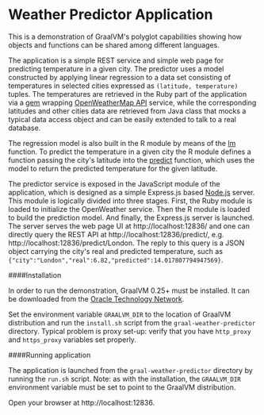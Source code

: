 # Weather Predictor Application

This is a demonstration of GraalVM's polyglot capabilities showing
how objects and functions can be shared among different languages.

The application is a simple REST service and simple web page for predicting temperature in
a given city. The predictor uses a model constructed by applying linear regression
to a data set consisting of temperatures in selected cities expressed as
`(latitude, temperature)` tuples. The temperatures are retrieved in the Ruby part of the application
via a [gem](https://rubygems.org/gems/openweather2/versions/0.1.8) wrapping [OpenWeatherMap API](http://openweathermap.org) service,
while the corresponding latitudes and other cities data are retrieved from Java
class that mocks a typical data access object and can be easily extended to talk
to a real database.

The regression model is also built in the R module by means of the [lm](https://stat.ethz.ch/R-manual/R-devel/library/stats/html/lm.html) function. To predict the temperature
in a given city the R module defines a function passing the city's latitude into the
[predict](https://stat.ethz.ch/R-manual/R-devel/library/stats/html/predict.lm.html)
function, which uses the model to return the predicted temperature for the given latitude.

The predictor service is exposed in the JavaScript module of the application, which is
designed as a simple Express.js based [Node.js](https://nodejs.org/en/) server. This module is logically divided into three stages. First,
the Ruby module is loaded to initialize the OpenWeather service. Then the R module is loaded
to build the prediction model. And finally, the Express.js server is launched.
The server serves the web page UI at http://localhost:12836/ and one can directly
query the REST API at http://localhost:12836/predict/<city>, e.g.
http://localhost:12836/predict/London. The reply to this query is a JSON object carrying
the city's real and predicted temperature, such as
`{"city":"London","real":6.82,"predicted":14.017807794947569}`.

####Installation

In order to run the demonstration, GraalVM 0.25+ must be installed. It can be
downloaded from the [Oracle Technology Network](http://www.oracle.com/technetwork/oracle-labs/program-languages/downloads/index.html).

Set the environment variable `GRAALVM_DIR` to the location of GraalVM distribution
and run the `install.sh` script from the `graal-weather-predictor` directory.
Typical problem is proxy set-up: verify that you have `http_proxy` and `https_proxy`
variables set properly.

####Running application

The application is launched from the `graal-weather-predictor` directory
by running the `run.sh` script. Note: as with the installation, the `GRAALVM_DIR`
environment variable must be set to point to the GraalVM distribution.

Open your browser at http://localhost:12836.

